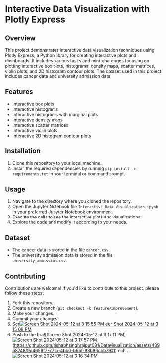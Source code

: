 # Interactive Data Visualization with Plotly Express

## Overview

This project demonstrates interactive data visualization techniques using Plotly Express, a Python library for creating interactive plots and dashboards. It includes various tasks and mini-challenges focusing on plotting interactive box plots, histograms, density maps, scatter matrices, violin plots, and 2D histogram contour plots. The dataset used in this project includes cancer data and university admission data.

## Features

- Interactive box plots
- Interactive histograms
- Interactive histograms with marginal plots
- Interactive density maps
- Interactive scatter matrices
- Interactive violin plots
- Interactive 2D histogram contour plots

## Installation

1. Clone this repository to your local machine.
2. Install the required dependencies by running `pip install -r requirements.txt` in your terminal or command prompt.

## Usage

1. Navigate to the directory where you cloned the repository.
2. Open the Jupyter Notebook file `Interactive_Data_Visualization.ipynb` in your preferred Jupyter Notebook environment.
3. Execute the cells to see the interactive plots and visualizations.
4. Explore the code and modify it according to your needs.

## Dataset

- The cancer data is stored in the file `cancer.csv`.
- The university admission data is stored in the file `university_admission.csv`.

## Contributing

Contributions are welcome! If you'd like to contribute to this project, please follow these steps:

1. Fork this repository.
2. Create a new branch (`git checkout -b feature/improvement`).
3. Make your changes.
4. Commit your changes!
5. [Scr![Screen Shot 2024-05-12 at 3 15 55 PM](https://github.com/rishabhsinghrajput081/Datavisualization/assets/48958748/8ecc5871-ae45-44d6-a3e4-fc34c42a1038)
een Shot 2024-05-12 at 3 15 09 PM](https://github.com/rishabhsinghrajput081/Datavisualization/assets/48958748/eb0d16f8-0366-458a-8bdd-f37468ec4f91) 
6. Push to the bra![Screen Shot 2024-05-12 at 3 17 11 PM]![Screen Shot 2024-05-12 at 3 17 57 PM](https://github.com/rishabhsinghrajput081/Datavisualization/assets/48958748/946391c2-8f59-473d-a127-e3b8de54a625)
(https://github.com/rishabhsinghrajput081/Datavisualization/assets/48958748/9d4659f7-771a-4bb0-b65f-83b86cbb7901)
nch .![Screen Shot 2024-05-12 at 3 16 34 PM](https://github.com/rishabhsinghrajput081/Datavisualization/assets/48958748/47262e4d-a9c2-4e90-83d8-2ff482047f39)



